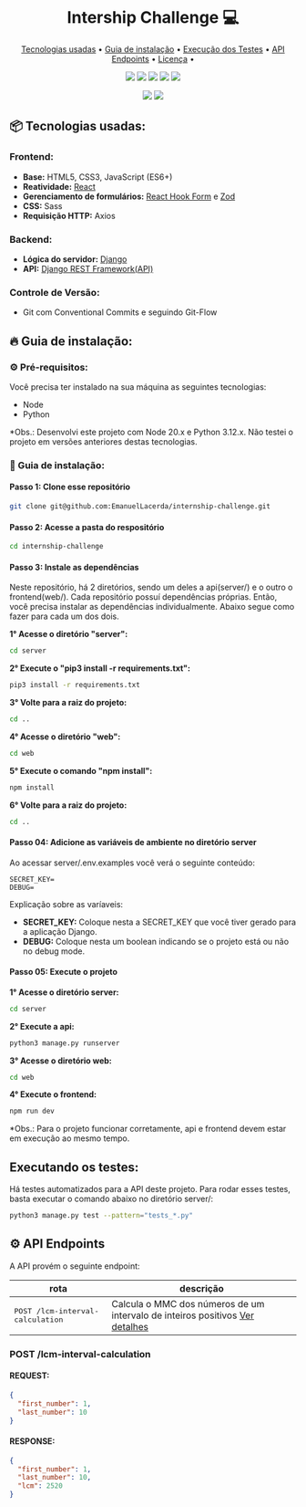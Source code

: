 <h1 align="center" style="font-weight: bold;">Intership Challenge 💻</h1>
<p align="center">
 <a href="#tech">Tecnologias usadas</a> • 
 <a href="#instalation-guide">Guia de instalação</a> • 
 <a href="#test-execution">Execução dos Testes</a> •
 <a href="#api-endpoints">API Endpoints</a> •
 <a href="#licenca">Licença</a> • 
</p>
<p align="center">
  <img src="https://img.shields.io/badge/Sass-CC6699?style=flat-square&logo=Sass&logoColor=white"></img>
  <img src="https://img.shields.io/badge/axios.js-854195?style=for-the-badge&logo=axios&logoColor=5A29E4"></img>
  <img src="https://img.shields.io/badge/-ReactJs-61DAFB?logo=react&logoColor=white&style=for-the-badge">
  <img src="https://img.shields.io/badge/ReactHookForm-000000?style=for-the-badge&logo=reacthookform&logoColor=white"></img>
  <img src="https://img.shields.io/badge/-Zod-3E67B1?style=flat&logo=zod&logoColor=white"></img>
</p>
<p align="center">
  <img src="https://img.shields.io/badge/Django-092E20?style=for-the-badge&logo=django&logoColor=green"></img>
  <img src="https://img.shields.io/badge/DJANGO-REST-ff1709?style=for-the-badge&logo=django&logoColor=white&color=ff1709&labelColor=gray"></img>
</p>
<h2 id="tech">📦 Tecnologias usadas:</h2>
<h3>Frontend:</h3>

- **Base:** HTML5, CSS3, JavaScript (ES6+)
- **Reatividade:** [React](https://react.dev/)
- **Gerenciamento de formulários:** [React Hook Form](https://react-hook-form.com/) e [Zod](https://zod.dev/)
- **CSS:** Sass
- **Requisição HTTP:** Axios

<h3>Backend:</h3>

- **Lógica do servidor:** [Django](https://www.djangoproject.com/)
- **API:** [Django REST Framework(API)](https://www.django-rest-framework.org/)

<h3>Controle de Versão:</h3>

- Git com Conventional Commits e seguindo Git-Flow




<h2 id="instalation-guide">🔥 Guia de instalação:</h2>

<h3>⚙️ Pré-requisitos:</h3>

Você precisa ter instalado na sua máquina as seguintes tecnologias:

- Node
- Python

*Obs.: Desenvolvi este projeto com Node 20.x e Python 3.12.x. Não testei o projeto em versões anteriores destas tecnologias.

<h3>🔨 Guia de instalação:</h1>


<h4>Passo 1: Clone esse repositório</h4>

```bash
git clone git@github.com:EmanuelLacerda/internship-challenge.git
```

<h4>Passo 2: Acesse a pasta do respositório</h4>

```bash
cd internship-challenge
```

<h4>Passo 3: Instale as dependências</h4>

Neste repositório, há 2 diretórios, sendo um deles a api(server/) e o outro o frontend(web/). Cada repositório possuí dependências próprias. Então, você precisa instalar as dependências individualmente. Abaixo segue como fazer para cada um dos dois.

**1° Acesse o diretório "server":**

```bash
cd server
```

**2° Execute o "pip3 install -r requirements.txt":**

```bash
pip3 install -r requirements.txt
```

**3° Volte para a raiz do projeto:**

```bash
cd ..
```

**4° Acesse o diretório "web":**

```bash
cd web
```

**5° Execute o comando "npm install":**

```bash
npm install
```

**6° Volte para a raiz do projeto:**

```bash
cd ..
```

<h4>Passo 04: Adicione as variáveis de ambiente no diretório server</h4>

Ao acessar server/.env.examples você verá o seguinte conteúdo:

```
SECRET_KEY=
DEBUG=
```

Explicação sobre as varíaveis:

- **SECRET_KEY:** Coloque nesta a SECRET_KEY que você tiver gerado para a aplicação Django.
- **DEBUG:** Coloque nesta um boolean indicando se o projeto está ou não no debug mode.

<h4>Passo 05: Execute o projeto</h4>

**1° Acesse o diretório server:**

```bash
cd server
```

**2° Execute a api:**

```bash
python3 manage.py runserver
```

**3° Acesse o diretório web:**

```bash
cd web
```

**4° Execute o frontend:**

```bash
npm run dev
```

*Obs.: Para o projeto funcionar corretamente, api e frontend devem estar em execução ao mesmo tempo.

<h2 id="test-execution">Executando os testes:</h2>

Há testes automatizados para a API deste projeto. Para rodar esses testes, basta executar o comando abaixo no diretório server/:
```bash
python3 manage.py test --pattern="tests_*.py"
```

<h2 id="api-endpoints">⚙️ API Endpoints</h2>
A API provém o seguinte endpoint:

| rota                            | descrição                                           |
| ------------------------------- | --------------------------------------------------- |
| <kbd>POST /lcm-interval-calculation</kbd> | Calcula o MMC dos números de um intervalo de inteiros positivos [Ver detalhes](#lcm-interval-calculation) |


<h3 id="lcm-interval-calculation">POST /lcm-interval-calculation</h3>

<h4>REQUEST:</h4>

```json
{
  "first_number": 1,
  "last_number": 10
}
```

<h4>RESPONSE:</h4>

```json
{
  "first_number": 1,
  "last_number": 10,
  "lcm": 2520
}
```




